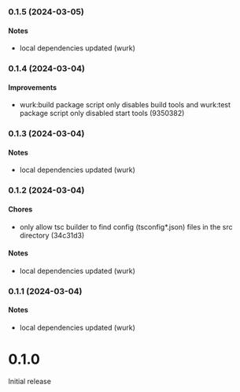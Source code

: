 ### 0.1.5 (2024-03-05)

#### Notes

- local dependencies updated (wurk)

### 0.1.4 (2024-03-04)

#### Improvements

- wurk:build package script only disables build tools and wurk:test package script only disabled start tools (9350382)

### 0.1.3 (2024-03-04)

#### Notes

- local dependencies updated (wurk)

### 0.1.2 (2024-03-04)

#### Chores

- only allow tsc builder to find config (tsconfig&#42;.json) files in the src directory (34c31d3)

#### Notes

- local dependencies updated (wurk)

### 0.1.1 (2024-03-04)

#### Notes

- local dependencies updated (wurk)

# 0.1.0

Initial release
